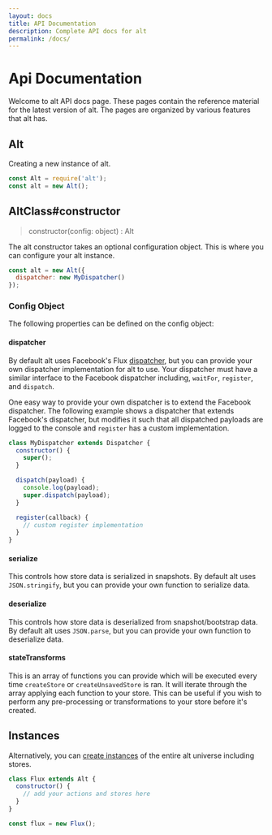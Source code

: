 ```yaml
---
layout: docs
title: API Documentation
description: Complete API docs for alt
permalink: /docs/
---
```


# Api Documentation

Welcome to alt API docs page. These pages contain the reference material for the latest version of alt. The pages are organized by various features that alt has.

## Alt

Creating a new instance of alt.

```js
const Alt = require('alt');
const alt = new Alt();
```

## AltClass#constructor

> constructor(config: object) : Alt

The alt constructor takes an optional configuration object. This is where you can configure your alt instance.

```js
const alt = new Alt({
  dispatcher: new MyDispatcher()
});
```

### Config Object

The following properties can be defined on the config object:

#### dispatcher

By default alt uses Facebook's Flux [dispatcher](https://github.com/facebook/flux/blob/master/src/Dispatcher.js), but you can provide your own dispatcher implementation for alt to use. Your dispatcher must have a similar interface to the Facebook dispatcher including, `waitFor`, `register`, and `dispatch`.

One easy way to provide your own dispatcher is to extend the Facebook dispatcher. The following example shows a dispatcher that extends Facebook's dispatcher, but modifies it such that all dispatched payloads are logged to the console and `register` has a custom implementation.

```js
class MyDispatcher extends Dispatcher {
  constructor() {
    super();
  }

  dispatch(payload) {
    console.log(payload);
    super.dispatch(payload);
  }

  register(callback) {
    // custom register implementation
  }
}
```

#### serialize

This controls how store data is serialized in snapshots. By default alt uses `JSON.stringify`, but you can provide your own function to serialize data.

#### deserialize

This controls how store data is deserialized from snapshot/bootstrap data. By default alt uses `JSON.parse`, but you can provide your own function to deserialize data.

#### stateTransforms

This is an array of functions you can provide which will be executed every time `createStore` or `createUnsavedStore` is ran. It will iterate through the array applying each function to your store. This can be useful if you wish to perform any pre-processing or transformations to your store before it's created.

## Instances

Alternatively, you can [create instances](/docs/altInstances.md) of the entire alt universe including stores.

```js
class Flux extends Alt {
  constructor() {
    // add your actions and stores here
  }
}

const flux = new Flux();
```
